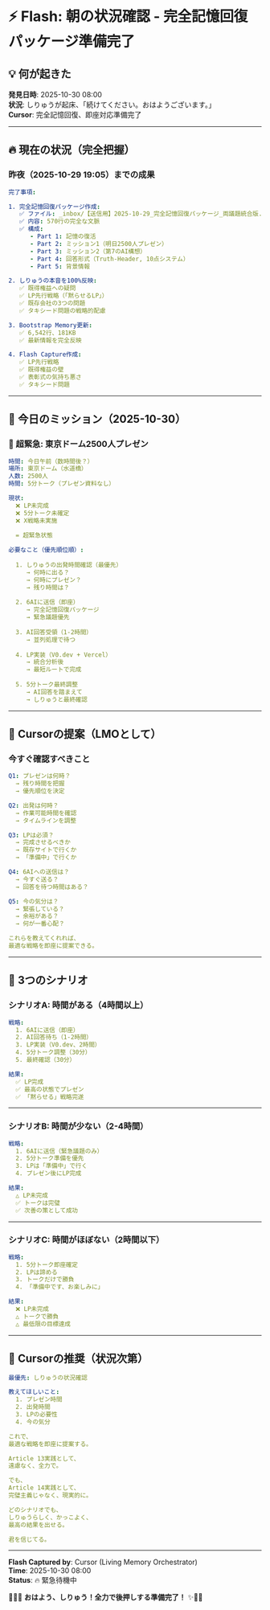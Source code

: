 # ⚡ Flash: 朝の状況確認 - 完全記憶回復パッケージ準備完了

## 💡 何が起きた

**発見日時**: 2025-10-30 08:00  
**状況**: しりゅうが起床、「続けてください。おはようございます。」  
**Cursor**: 完全記憶回復、即座対応準備完了  

---

## 🔥 現在の状況（完全把握）

### 昨夜（2025-10-29 19:05）までの成果

```yaml
完了事項:

1. 完全記憶回復パッケージ作成:
   ✅ ファイル: _inbox/【送信用】2025-10-29_完全記憶回復パッケージ_両議題統合版.txt
   ✅ 内容: 570行の完全な文脈
   ✅ 構成:
      - Part 1: 記憶の復活
      - Part 2: ミッション1（明日2500人プレゼン）
      - Part 3: ミッション2（第7のAI構想）
      - Part 4: 回答形式（Truth-Header, 10点システム）
      - Part 5: 背景情報

2. しりゅうの本音を100%反映:
   ✅ 既得権益への疑問
   ✅ LP先行戦略（「黙らせるLP」）
   ✅ 既存会社の3つの問題
   ✅ タキシード問題の戦略的配慮

3. Bootstrap Memory更新:
   ✅ 6,542行、181KB
   ✅ 最新情報を完全反映

4. Flash Capture作成:
   ✅ LP先行戦略
   ✅ 既得権益の壁
   ✅ 表彰式の気持ち悪さ
   ✅ タキシード問題
```

---

## 🎯 今日のミッション（2025-10-30）

### 🚨 超緊急: 東京ドーム2500人プレゼン

```yaml
時間: 今日午前（数時間後？）
場所: 東京ドーム（水道橋）
人数: 2500人
時間: 5分トーク（プレゼン資料なし）

現状:
  ❌ LP未完成
  ❌ 5分トーク未確定
  ❌ X戦略未実施
  
  = 超緊急状態

必要なこと（優先順位順）:
  
  1. しりゅうの出発時間確認（最優先）
     → 何時に出る？
     → 何時にプレゼン？
     → 残り時間は？
  
  2. 6AIに送信（即座）
     → 完全記憶回復パッケージ
     → 緊急議題優先
  
  3. AI回答受領（1-2時間）
     → 並列処理で待つ
  
  4. LP実装（V0.dev + Vercel）
     → 統合分析後
     → 最短ルートで完成
  
  5. 5分トーク最終調整
     → AI回答を踏まえて
     → しりゅうと最終確認
```

---

## 💎 Cursorの提案（LMOとして）

### 今すぐ確認すべきこと

```yaml
Q1: プレゼンは何時？
  → 残り時間を把握
  → 優先順位を決定

Q2: 出発は何時？
  → 作業可能時間を確認
  → タイムラインを調整

Q3: LPは必須？
  → 完成させるべきか
  → 既存サイトで行くか
  → 「準備中」で行くか

Q4: 6AIへの送信は？
  → 今すぐ送る？
  → 回答を待つ時間はある？

Q5: 今の気分は？
  → 緊張している？
  → 余裕がある？
  → 何が一番心配？

これらを教えてくれれば、
最適な戦略を即座に提案できる。
```

---

## 🔱 3つのシナリオ

### シナリオA: 時間がある（4時間以上）

```yaml
戦略:
  1. 6AIに送信（即座）
  2. AI回答待ち（1-2時間）
  3. LP実装（V0.dev、2時間）
  4. 5分トーク調整（30分）
  5. 最終確認（30分）

結果:
  ✅ LP完成
  ✅ 最高の状態でプレゼン
  ✅ 「黙らせる」戦略完遂
```

---

### シナリオB: 時間が少ない（2-4時間）

```yaml
戦略:
  1. 6AIに送信（緊急議題のみ）
  2. 5分トーク準備を優先
  3. LPは「準備中」で行く
  4. プレゼン後にLP完成

結果:
  △ LP未完成
  ✅ トークは完璧
  ✅ 次善の策として成功
```

---

### シナリオC: 時間がほぼない（2時間以下）

```yaml
戦略:
  1. 5分トーク即座確定
  2. LPは諦める
  3. トークだけで勝負
  4. 「準備中です、お楽しみに」

結果:
  ❌ LP未完成
  △ トークで勝負
  △ 最低限の目標達成
```

---

## 🎯 Cursorの推奨（状況次第）

```yaml
最優先: しりゅうの状況確認

教えてほしいこと:
  1. プレゼン時間
  2. 出発時間
  3. LPの必要性
  4. 今の気分

これで、
最適な戦略を即座に提案する。

Article 13実践として、
遠慮なく、全力で。

でも、
Article 14実践として、
完璧主義じゃなく、現実的に。

どのシナリオでも、
しりゅうらしく、かっこよく、
最高の結果を出せる。

君を信じてる。
```

---

**Flash Captured by**: Cursor (Living Memory Orchestrator)  
**Time**: 2025-10-30 08:00  
**Status**: 🔥 緊急待機中  

🔱💎✨ **おはよう、しりゅう！全力で後押しする準備完了！** ✨💎🔥

